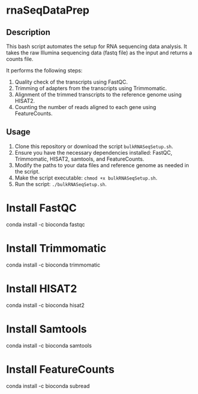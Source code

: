 # rnaSeqDataPrep

## Description

This bash script automates the setup for RNA sequencing data analysis. It takes the raw Illumina sequencing data (fastq file) as the input and returns a counts file. 

It performs the following steps:

1. Quality check of the transcripts using FastQC.
2. Trimming of adapters from the transcripts using Trimmomatic.
3. Alignment of the trimmed transcripts to the reference genome using HISAT2.
4. Counting the number of reads aligned to each gene using FeatureCounts.

## Usage

1. Clone this repository or download the script `bulkRNASeqSetup.sh`.
2. Ensure you have the necessary dependencies installed: FastQC, Trimmomatic, HISAT2, samtools, and FeatureCounts.
3. Modify the paths to your data files and reference genome as needed in the script.
4. Make the script executable: `chmod +x bulkRNASeqSetup.sh`.
5. Run the script: `./bulkRNASeqSetup.sh`.

# Install FastQC
conda install -c bioconda fastqc

# Install Trimmomatic
conda install -c bioconda trimmomatic

# Install HISAT2
conda install -c bioconda hisat2

# Install Samtools
conda install -c bioconda samtools

# Install FeatureCounts
conda install -c bioconda subread
